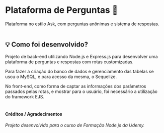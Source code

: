 # Plataforma de Perguntas 🧩
Plataforma no estilo Ask, com perguntas anônimas e sistema de respostas.
<br>
<br>

## 💡 Como foi desenvolvido?
Projeto de back-end utilizando Node.js e Express.js para desenvolver uma plataforma de perguntas e respostas com rotas customizadas.

Para fazer a criação do banco de dados e gerenciamento das tabelas se usou o MySQL, e para acesso da mesma, o Sequelize.

No front-end, como forma de captar as informações dos parâmetros passados pelas rotas, e mostrar para o usuário, foi necessário a utilização do framework EJS.
#
#### Créditos / Agradecimentos
_Projeto desenvolvido para o curso de Formação Node.js da Udemy._

